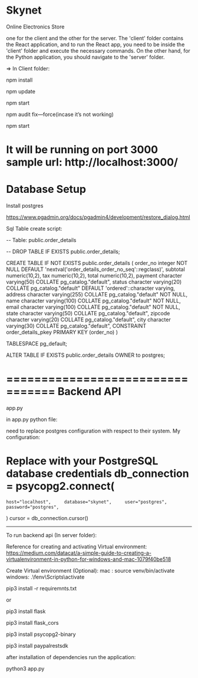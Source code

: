 # Skynet
Online Electronics Store

one for the client and the other for the server. The 'client' folder contains the React application, and to run the React app, you need to be inside the 'client' folder and execute the necessary commands. On the other hand, for the Python application, you should navigate to the 'server' folder. 
 
=> In Client folder: 
 
npm install  
 
npm update 
 
npm start 
 
npm audit fix—force(incase it’s not working) 
 
npm start 
 
 
It will be running on port 3000 
sample url: http://localhost:3000/ 
=============================================== 
 Database Setup 
=============================================== 
 
 
Install postgres 

https://www.pgadmin.org/docs/pgadmin4/development/restore_dialog.html


 
 
 
Sql Table create script: 
 
-- Table: public.order_details 
 
-- DROP TABLE IF EXISTS public.order_details; 
 
CREATE TABLE IF NOT EXISTS public.order_details 
( 
    order_no integer NOT NULL DEFAULT 
'nextval('order_details_order_no_seq'::regclass)',     subtotal numeric(10,2),     tax numeric(10,2),     total numeric(10,2),     payment character varying(50) COLLATE pg_catalog."default",     status character varying(20) COLLATE pg_catalog."default" DEFAULT 'ordered'::character varying, 
    address character varying(255) COLLATE pg_catalog."default" NOT NULL, 
    name character varying(100) COLLATE pg_catalog."default" NOT NULL, 
    email character varying(100) COLLATE pg_catalog."default" NOT NULL,     state character varying(50) COLLATE pg_catalog."default",     zipcode character varying(20) COLLATE pg_catalog."default",     city character varying(30) COLLATE pg_catalog."default",     CONSTRAINT order_details_pkey PRIMARY KEY (order_no) 
) 
 
TABLESPACE pg_default; 
 
ALTER TABLE IF EXISTS public.order_details 
    OWNER to postgres; 
 	 
 	 
================================= 
Backend API 
================================== 
app.py 
 
in app.py python file: 
 
need to replace postgres configuration with respect to their system. My configuration: 
 
# Replace with your PostgreSQL database credentials db_connection = psycopg2.connect( 
    host="localhost",     database="skynet",     user="postgres", 
    password="postgres", 
) 
cursor = db_connection.cursor() 
 
 
--------------------------------------- 
To run backend api (In server folder): 
 
Reference for creating and activating Virtual environment: https://medium.com/datacat/a-simple-guide-to-creating-a-virtualenvironment-in-python-for-windows-and-mac-1079f40be518 
 
Create Virtual environment (Optional): 
mac : source venv/bin/activate   
windows: .\fenv\Scripts\activate 
 
pip3 install -r requiremnts.txt 
 
or 
 
pip3 install flask   
 
pip3 install flask_cors   
 
pip3 install psycopg2-binary 
 
pip3 install paypalrestsdk   
 
 
after installation of dependencies run the application: 
 
python3 app.py 
 
